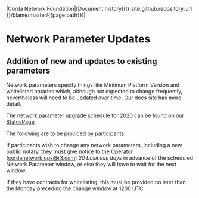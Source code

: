 |Corda Network Foundation|[Document history]({{ site.github.repository_url }}/blame/master/{{page.path}})|


Network Parameter Updates
=========================


Addition of new and updates to existing parameters
-------------------------------------------------------------

Network parameters specify things like Minimum Platform Version and whitelisted notaries which, although not expected to change frequently, nevertheless will need to be updated over time. [Our docs site](https://docs.corda.net/network-map.html#network-parameters) has more detail.

The network parameter upgrade schedule for 2020 can be found on our [StatusPage](https://cordanetwork.statuspage.io). 

The following are to be provided by participants:

If participants wish to change any network parameters, including a new public notary, they must give notice to the Operator (cordanetwork.ops@r3.com) *20 business days* in advance of the scheduled Network Parameter window, or else they will have to wait for the next window.

If they have contracts for whitelisting, this must be provided no later than the Monday preceding the change window at 1200 UTC. 

